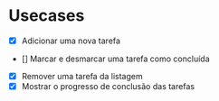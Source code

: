 # Usecases
- [x] Adicionar uma nova tarefa
- [] Marcar e desmarcar uma tarefa como concluída
- [x] Remover uma tarefa da listagem
- [x] Mostrar o progresso de conclusão das tarefas
